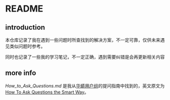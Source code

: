 # README

## introduction

本仓库记录了我在遇到一些问题时所查找到的解决方案，不一定可靠，仅供未来遇见类似问题时参考。

同时也记录了一些我的学习笔记，不一定正确，遇到需要纠错是会再更新相关内容

## more info

*How_to_Ask_Questions.md* 是我从[华蟒用户组](https://groups.google.com/g/python-cn)的提问指南中找到的，英文原文为[How To Ask Questions the Smart Way](http://linuxmafia.com/faq/Essays/smart-questions.html)。
